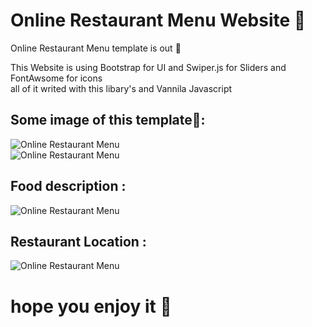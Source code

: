 # Online Restaurant Menu Website 🍔

Online Restaurant Menu template is out 🎉</br>

This Website is using Bootstrap for UI and Swiper.js for Sliders and FontAwsome for icons <br>
all of it writed with this libary's and Vannila Javascript
## Some image of this template📸:</br>
![Online Restaurant Menu](https://cdn.jsdelivr.net/gh/3exyDevil/Website-Files@main/home.png)</br>
![Online Restaurant Menu](https://cdn.jsdelivr.net/gh/3exyDevil/Website-Files@main/foodMenu.png)</br>
## Food description  :</br>
![Online Restaurant Menu](https://cdn.jsdelivr.net/gh/3exyDevil/Website-Files@main/description.png)</br>
## Restaurant Location :</br>
![Online Restaurant Menu](https://cdn.jsdelivr.net/gh/3exyDevil/Website-Files@main/location.png)</br>

# hope you enjoy it 💓
